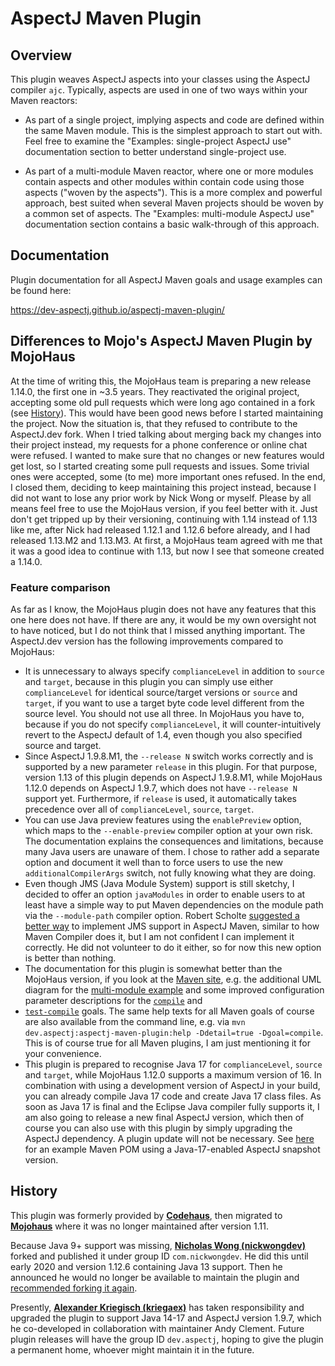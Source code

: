 # AspectJ Maven Plugin

## Overview 

This plugin weaves AspectJ aspects into your classes using the AspectJ compiler `ajc`.
Typically, aspects are used in one of two ways within your Maven reactors:

  * As part of a single project, implying aspects and code are defined within the same Maven module. This is the
    simplest approach to start out with. Feel free to examine the "Examples: single-project AspectJ use" documentation
    section to better understand single-project use.

  * As part of a multi-module Maven reactor, where one or more modules contain aspects and other modules within contain
    code using those aspects ("woven by the aspects"). This is a more complex and powerful approach, best suited when
    several Maven projects should be woven by a common set of aspects. The "Examples: multi-module AspectJ use"
    documentation section contains a basic walk-through of this approach.

## Documentation

Plugin documentation for all AspectJ Maven goals and usage examples can be found here:

https://dev-aspectj.github.io/aspectj-maven-plugin/

## Differences to Mojo's AspectJ Maven Plugin by MojoHaus

At the time of writing this, the MojoHaus team is preparing a new release 1.14.0, the first one in ~3.5 years. They
reactivated the original project, accepting some old pull requests which were long ago contained in a fork (see
[History](#history)). This would have been good news before I started maintaining the project. Now the situation is,
that they refused to contribute to the AspectJ.dev fork. When I tried talking about merging back my changes into their
project instead, my requests for a phone conference or online chat were refused. I wanted to make sure that no changes
or new features would get lost, so I started creating some pull requests and issues. Some trivial ones were accepted,
some (to me) more important ones refused. In the end, I closed them, deciding to keep maintaining this project instead,
because I did not want to lose any prior work by Nick Wong or myself. Please by all means feel free to use the MojoHaus
version, if you feel better with it. Just don't get tripped up by their versioning, continuing with 1.14 instead of 1.13
like me, after Nick had released 1.12.1 and 1.12.6 before already, and I had released 1.13.M2 and 1.13.M3. At first, a
MojoHaus team agreed with me that it was a good idea to continue with 1.13, but now I see that someone created a 1.14.0.

### Feature comparison

As far as I know, the MojoHaus plugin does not have any features that this one here does not have. If there are any, it
would be my own oversight not to have noticed, but I do not think that I missed anything important. The AspectJ.dev
version has the following improvements compared to MojoHaus:

  * It is unnecessary to always specify `complianceLevel` in addition to `source` and `target`, because in this plugin
    you can simply use either `complianceLevel` for identical source/target versions or `source` and `target`, if you
    want to use a target byte code level different from the source level. You should not use all three. In MojoHaus you
    have to, because if you do not specify `complianceLevel`, it will counter-intuitively revert to the AspectJ default
    of 1.4, even though you also specified source and target.
  * Since AspectJ 1.9.8.M1, the `--release N` switch works correctly and is supported by a new parameter `release` in
    this plugin. For that purpose, version 1.13 of this plugin depends on AspectJ 1.9.8.M1, while MojoHaus 1.12.0
    depends on AspectJ 1.9.7, which does not have `--release N` support yet. Furthermore, if `release` is used, it
    automatically takes precedence over all of `complianceLevel`, `source`, `target`.
  * You can use Java preview features using the `enablePreview` option, which maps to the `--enable-preview` compiler
    option at your own risk. The documentation explains the consequences and limitations, because many Java users are
    unaware of them. I chose to rather add a separate option and document it well than to force users to use the new
    `additionalCompilerArgs` switch, not fully knowing what they are doing.
  * Even though JMS (Java Module System) support is still sketchy, I decided to offer an option `javaModules` in order
    to enable users to at least have a simple way to put Maven dependencies on the module path via the `--module-path`
    compiler option. Robert Scholte [suggested a better way](https://github.com/mojohaus/aspectj-maven-plugin/pull/100#discussion_r646632402)
    to implement JMS support in AspectJ Maven, similar to how Maven Compiler does it, but I am not confident I can
    implement it correctly. He did not volunteer to do it either, so for now this new option is better than nothing.
  * The documentation for this plugin is somewhat better than the MojoHaus version, if you look at the
    [Maven site](https://dev-aspectj.github.io/aspectj-maven-plugin/), e.g. the additional UML diagram for the
    [multi-module example](https://dev-aspectj.github.io/aspectj-maven-plugin/multimodule/multimodule_strategy.html)
    and some improved configuration parameter descriptions for the
    [`compile`](https://dev-aspectj.github.io/aspectj-maven-plugin/compile-mojo.html) and
  * [`test-compile`](https://dev-aspectj.github.io/aspectj-maven-plugin/test-compile-mojo.html) goals. The same
    help texts for all Maven goals of course are also available from the command line, e.g. via
    `mvn dev.aspectj:aspectj-maven-plugin:help -Ddetail=true -Dgoal=compile`. This is of course true for all Maven
    plugins, I am just mentioning it for your convenience.
  * This plugin is prepared to recognise Java 17 for `complianceLevel`, `source` and `target`, while MojoHaus 1.12.0
    supports a maximum version of 16. In combination with using a development version of AspectJ in your build, you can 
    already compile Java 17 code and create Java 17 class files. As soon as Java 17 is final and the Eclipse Java 
    compiler fully supports it, I am also going to release a new final AspectJ version, which then of course you can
    also use with this plugin by simply upgrading the AspectJ dependency. A plugin update will not be necessary.
    See [here](https://github.com/eclipse/org.aspectj/issues/79#issuecomment-888284841) for an example Maven POM using a
    Java-17-enabled AspectJ snapshot version. 

## History

This plugin was formerly provided by [**Codehaus**](https://www.infoworld.com/article/2892227/codehaus-the-once-great-house-of-code-has-fallen.html),
then migrated to [**Mojohaus**](https://www.mojohaus.org/) where it was no longer maintained after version 1.11.

Because Java 9+ support was missing, [**Nicholas Wong (nickwongdev)**](https://github.com/nickwongdev) forked and
published it under group ID `com.nickwongdev`. He did this until early 2020 and version 1.12.6 containing Java 13
support. Then he announced he would no longer be available to maintain the plugin and
[recommended forking it again](https://github.com/mojohaus/aspectj-maven-plugin/pull/45#issuecomment-803142741).

Presently, [**Alexander Kriegisch (kriegaex)**](https://github.com/kriegaex) has taken responsibility and upgraded the
plugin to support Java 14-17 and AspectJ version 1.9.7, which he co-developed in collaboration with maintainer Andy
Clement. Future plugin releases will have the group ID `dev.aspectj`, hoping to give the plugin a permanent home,
whoever might maintain it in the future.
